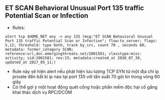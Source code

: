 ## ET SCAN Behavioral Unusual Port 135 traffic Potential Scan or Infection

* Rules:

`alert tcp $HOME_NET any -> any 135 (msg:"ET SCAN Behavioral Unusual Port 135 traffic Potential Scan or Infection"; flow:to_server; flags: S,12; threshold: type both, track by_src, count 70 , seconds 60; metadata: former_category SCAN; reference:url,doc.emergingthreats.net/2001581; classtype:misc-activity; sid:2001581; rev:15; metadata:created_at 2010_07_30, updated_at 2017_05_11;)`

* Rule này sẽ hiện alert nếu phát hiện lưu lượng TCP SYN từ một địa chỉ ip private đến bất kì ip nào tại port 135 với tần suất 70 gói tin trong vòng 60 giây
* Có thể gợi ý một hoạt động quét cổng hoặc phần mềm độc hại cố gắng khai thác dịch vụ RPC/DCOM
